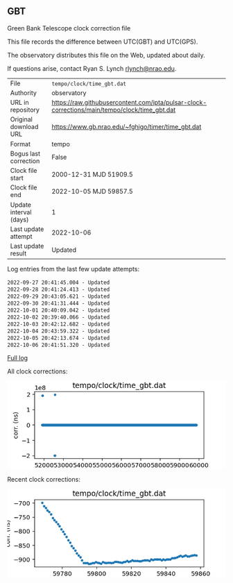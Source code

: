 
## GBT

Green Bank Telescope clock correction file

This file records the difference between UTC(GBT) and UTC(GPS).

The observatory distributes this file on the Web, updated about daily.

If questions arise, contact Ryan S. Lynch <rlynch@nrao.edu>.

|     |     |
|:--- |:--- |
| File | `tempo/clock/time_gbt.dat` |
| Authority | observatory |
| URL in repository | <https://raw.githubusercontent.com/ipta/pulsar-clock-corrections/main/tempo/clock/time_gbt.dat> |
| Original download URL | <https://www.gb.nrao.edu/~fghigo/timer/time_gbt.dat> |
| Format | tempo |
| Bogus last correction | False |
| Clock file start | 2000-12-31 MJD 51909.5 |
| Clock file end | 2022-10-05 MJD 59857.5 |
| Update interval (days) | 1 |
| Last update attempt | 2022-10-06 |
| Last update result | Updated |

Log entries from the last few update attempts:
```
2022-09-27 20:41:45.004 - Updated
2022-09-28 20:41:24.413 - Updated
2022-09-29 20:43:05.621 - Updated
2022-09-30 20:41:31.444 - Updated
2022-10-01 20:40:09.042 - Updated
2022-10-02 20:39:40.066 - Updated
2022-10-03 20:42:12.682 - Updated
2022-10-04 20:43:59.322 - Updated
2022-10-05 20:42:13.674 - Updated
2022-10-06 20:41:51.320 - Updated
```
[Full log](https://raw.githubusercontent.com/ipta/pulsar-clock-corrections/main/log/tempo/clock/time_gbt.dat.log)


All clock corrections:

![plot of all clock corrections](time_gbt.dat.png "All corrections")

Recent clock corrections:

![plot of recent clock corrections](time_gbt.dat.short.png "Recent corrections")

